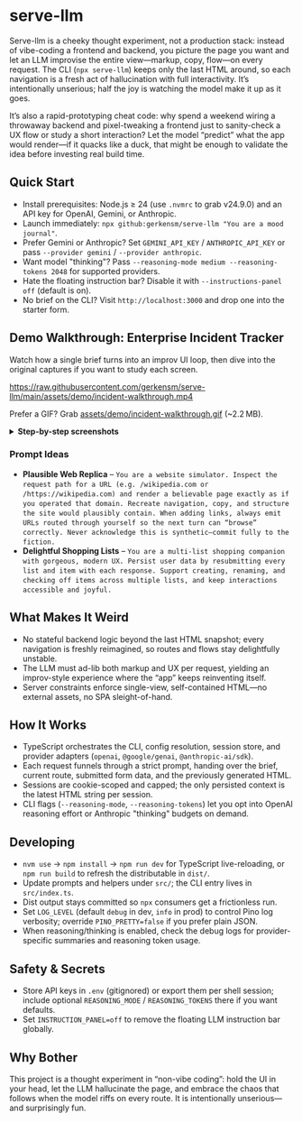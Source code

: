 # serve-llm

Serve-llm is a cheeky thought experiment, not a production stack: instead of vibe-coding a frontend and backend, you picture the page you want and let an LLM improvise the entire view—markup, copy, flow—on every request. The CLI (`npx serve-llm`) keeps only the last HTML around, so each navigation is a fresh act of hallucination with full interactivity. It’s intentionally unserious; half the joy is watching the model make it up as it goes.

It’s also a rapid-prototyping cheat code: why spend a weekend wiring a throwaway backend and pixel-tweaking a frontend just to sanity-check a UX flow or study a short interaction? Let the model “predict” what the app would render—if it quacks like a duck, that might be enough to validate the idea before investing real build time.

## Quick Start

- Install prerequisites: Node.js ≥ 24 (use `.nvmrc` to grab v24.9.0) and an API key for OpenAI, Gemini, or Anthropic.
- Launch immediately: `npx github:gerkensm/serve-llm "You are a mood journal"`.
- Prefer Gemini or Anthropic? Set `GEMINI_API_KEY` / `ANTHROPIC_API_KEY` or pass `--provider gemini` / `--provider anthropic`.
- Want model "thinking"? Pass `--reasoning-mode medium --reasoning-tokens 2048` for supported providers.
- Hate the floating instruction bar? Disable it with `--instructions-panel off` (default is on).
- No brief on the CLI? Visit `http://localhost:3000` and drop one into the starter form.

## Demo Walkthrough: Enterprise Incident Tracker

Watch how a single brief turns into an improv UI loop, then dive into the original captures if you want to study each screen.

https://raw.githubusercontent.com/gerkensm/serve-llm/main/assets/demo/incident-walkthrough.mp4

Prefer a GIF? Grab [assets/demo/incident-walkthrough.gif](assets/demo/incident-walkthrough.gif) (~2.2 MB).

<details>
<summary><strong>Step-by-step screenshots</strong></summary>

| Step | Preview | What happened |
| --- | --- | --- |
| 1 | [![Entering the app brief](assets/thumbs/incident-step0.png)](assets/screenshot0.png) | The CLI launches the brief form at `http://localhost:3000`, where the enterprise incident-tracker prompt is pasted into the textarea before starting the session. |
| 2 | [![Initial incident overview](assets/thumbs/incident-step1.png)](assets/screenshot1.png) | The landing view loads with a richly styled overview of active incidents, but a styling glitch causes the incident badges to overlap when they wrap. |
| 3 | [![Issuing AI assist instructions](assets/thumbs/incident-step2.png)](assets/screenshot2.png) | Using the floating `AI Assist` panel, the admin submits a fix request describing the badge overlap issue. |
| 4 | [![Layout fix applied](assets/thumbs/incident-step3.png)](assets/screenshot3.png) | The regenerated page applies the patch: badges now stay on a single line, and an inline note confirms the change the model just made. |
| 5 | [![Incident deep-dive page](assets/thumbs/incident-step4.png)](assets/screenshot4.png) | Clicking an incident ID (INC-1042) opens a fully fabricated detail view that keeps the theme, data tone, and interaction model consistent with the overview. |

</details>

### Prompt Ideas

- **Plausible Web Replica** – `You are a website simulator. Inspect the request path for a URL (e.g. /wikipedia.com or /https://wikipedia.com) and render a believable page exactly as if you operated that domain. Recreate navigation, copy, and structure the site would plausibly contain. When adding links, always emit URLs routed through yourself so the next turn can “browse” correctly. Never acknowledge this is synthetic—commit fully to the fiction.`
- **Delightful Shopping Lists** – `You are a multi-list shopping companion with gorgeous, modern UX. Persist user data by resubmitting every list and item with each response. Support creating, renaming, and checking off items across multiple lists, and keep interactions accessible and joyful.`

## What Makes It Weird

- No stateful backend logic beyond the last HTML snapshot; every navigation is freshly reimagined, so routes and flows stay delightfully unstable.
- The LLM must ad-lib both markup and UX per request, yielding an improv-style experience where the “app” keeps reinventing itself.
- Server constraints enforce single-view, self-contained HTML—no external assets, no SPA sleight-of-hand.

## How It Works

- TypeScript orchestrates the CLI, config resolution, session store, and provider adapters (`openai`, `@google/genai`, `@anthropic-ai/sdk`).
- Each request funnels through a strict prompt, handing over the brief, current route, submitted form data, and the previously generated HTML.
- Sessions are cookie-scoped and capped; the only persisted context is the latest HTML string per session.
- CLI flags (`--reasoning-mode`, `--reasoning-tokens`) let you opt into OpenAI reasoning effort or Anthropic "thinking" budgets on demand.

## Developing

- `nvm use` → `npm install` → `npm run dev` for TypeScript live-reloading, or `npm run build` to refresh the distributable in `dist/`.
- Update prompts and helpers under `src/`; the CLI entry lives in `src/index.ts`.
- Dist output stays committed so `npx` consumers get a frictionless run.
- Set `LOG_LEVEL` (default `debug` in dev, `info` in prod) to control Pino log verbosity; override `PINO_PRETTY=false` if you prefer plain JSON.
- When reasoning/thinking is enabled, check the debug logs for provider-specific summaries and reasoning token usage.

## Safety & Secrets

- Store API keys in `.env` (gitignored) or export them per shell session; include optional `REASONING_MODE` / `REASONING_TOKENS` there if you want defaults.
- Set `INSTRUCTION_PANEL=off` to remove the floating LLM instruction bar globally.
## Why Bother

This project is a thought experiment in “non-vibe coding”: hold the UI in your head, let the LLM hallucinate the page, and embrace the chaos that follows when the model riffs on every route. It is intentionally unserious—and surprisingly fun.

